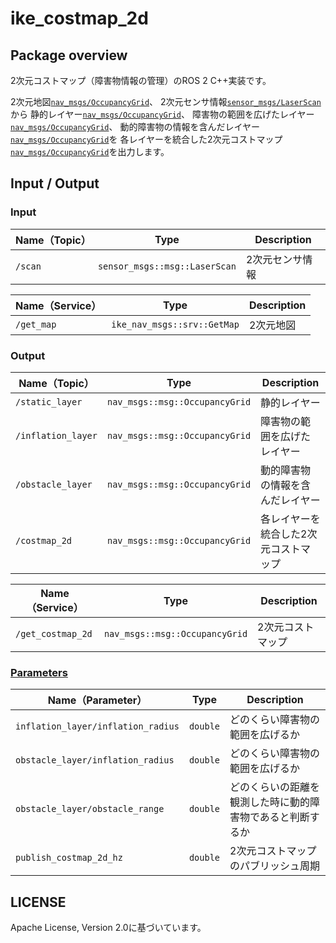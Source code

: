# ike_costmap_2d

## Package overview
2次元コストマップ（障害物情報の管理）のROS 2 C++実装です。

2次元地図[`nav_msgs/OccupancyGrid`](http://docs.ros.org/en/melodic/api/nav_msgs/html/msg/OccupancyGrid.html)、
2次元センサ情報[`sensor_msgs/LaserScan`](http://docs.ros.org/en/melodic/api/sensor_msgs/html/msg/LaserScan.html)から
静的レイヤー[`nav_msgs/OccupancyGrid`](http://docs.ros.org/en/melodic/api/nav_msgs/html/msg/OccupancyGrid.html)、
障害物の範囲を広げたレイヤー[`nav_msgs/OccupancyGrid`](http://docs.ros.org/en/melodic/api/nav_msgs/html/msg/OccupancyGrid.html)、
動的障害物の情報を含んだレイヤー[`nav_msgs/OccupancyGrid`](http://docs.ros.org/en/melodic/api/nav_msgs/html/msg/OccupancyGrid.html)を
各レイヤーを統合した2次元コストマップ[`nav_msgs/OccupancyGrid`](http://docs.ros.org/en/melodic/api/nav_msgs/html/msg/OccupancyGrid.html)を出力します。

## Input / Output

### Input

| **Name（Topic）** | **Type**                                          | **Description**                             | 
| ------------- | --------------------------------------------- | --------------------------------------- | 
| `/scan`          | `sensor_msgs::msg::LaserScan`                  |      2次元センサ情報    | 

| **Name（Service）** | **Type**                                          | **Description**                             | 
| ------------- | --------------------------------------------- | --------------------------------------- | 
| `/get_map`          | `ike_nav_msgs::srv::GetMap`                  |      2次元地図    | 

### Output

| **Name（Topic）**        | **Type**                                 | **Description**                                      | 
| -------------------- | ------------------------------------ | ------------------------------------------------ | 
| `/static_layer`          | `nav_msgs::msg::OccupancyGrid`                  | 静的レイヤー         | 
| `/inflation_layer`          | `nav_msgs::msg::OccupancyGrid`                  | 障害物の範囲を広げたレイヤー         | 
| `/obstacle_layer`          | `nav_msgs::msg::OccupancyGrid`                  | 動的障害物の情報を含んだレイヤー         | 
| `/costmap_2d`          | `nav_msgs::msg::OccupancyGrid`                  | 各レイヤーを統合した2次元コストマップ         | 

| **Name（Service）** | **Type**                                          | **Description**                             | 
| ------------- | --------------------------------------------- | --------------------------------------- | 
| `/get_costmap_2d`          | `nav_msgs::msg::OccupancyGrid`                  |     2次元コストマップ     | 

### [Parameters](../ike_nav_parameters/config/ike_costmap_2d_parameter.yaml)

| **Name（Parameter）**   | **Type**        | **Description**            | 
| ------------------- | ----------- | ---------------------- | 
| `inflation_layer/inflation_radius`           | `double` | どのくらい障害物の範囲を広げるか           | 
| `obstacle_layer/inflation_radius`           | `double` | どのくらい障害物の範囲を広げるか           | 
| `obstacle_layer/obstacle_range`           | `double` | どのくらいの距離を観測した時に動的障害物であると判断するか           | 
| `publish_costmap_2d_hz`           | `double` |      2次元コストマップのパブリッシュ周期      | 

## LICENSE

Apache License, Version 2.0に基づいています。
